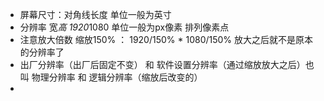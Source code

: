 * 屏幕尺寸：对角线长度 单位一般为英寸 
* 分辨率 宽*高 1920*1080 单位一般为px像素 排列像素点 
* 注意放大倍数 缩放150% ： 1920/150%  * 1080/150% 放大之后就不是原本的分辨率了
* 出厂分辨率（出厂后固定不变） 和 软件设置分辨率（通过缩放放大之后）也叫 物理分辨率 和 逻辑分辨率（缩放后改变的）
* 